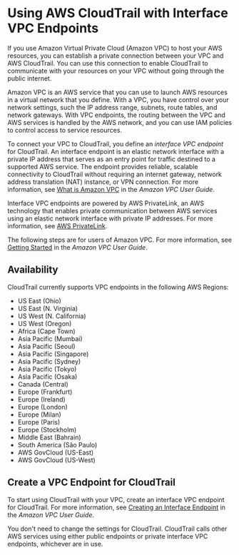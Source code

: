 # Using AWS CloudTrail with Interface VPC Endpoints<a name="cloudtrail-and-interface-VPC"></a>

If you use Amazon Virtual Private Cloud \(Amazon VPC\) to host your AWS resources, you can establish a private connection between your VPC and AWS CloudTrail\. You can use this connection to enable CloudTrail to communicate with your resources on your VPC without going through the public internet\.

Amazon VPC is an AWS service that you can use to launch AWS resources in a virtual network that you define\. With a VPC, you have control over your network settings, such the IP address range, subnets, route tables, and network gateways\. With VPC endpoints, the routing between the VPC and AWS services is handled by the AWS network, and you can use IAM policies to control access to service resources\.

To connect your VPC to CloudTrail, you define an *interface VPC endpoint* for CloudTrail\. An interface endpoint is an elastic network interface with a private IP address that serves as an entry point for traffic destined to a supported AWS service\. The endpoint provides reliable, scalable connectivity to CloudTrail without requiring an internet gateway, network address translation \(NAT\) instance, or VPN connection\. For more information, see [What is Amazon VPC](https://docs.aws.amazon.com/vpc/latest/userguide/) in the *Amazon VPC User Guide*\.

 Interface VPC endpoints are powered by AWS PrivateLink, an AWS technology that enables private communication between AWS services using an elastic network interface with private IP addresses\. For more information, see [AWS PrivateLink](https://aws.amazon.com/privatelink/)\.

The following steps are for users of Amazon VPC\. For more information, see [Getting Started](https://docs.aws.amazon.com/vpc/latest/userguide/GetStarted.html) in the *Amazon VPC User Guide*\.

## Availability<a name="cloudtrail-interface-VPC-availability"></a>

CloudTrail currently supports VPC endpoints in the following AWS Regions:
+ US East \(Ohio\)
+ US East \(N\. Virginia\)
+ US West \(N\. California\)
+ US West \(Oregon\)
+ Africa \(Cape Town\)
+ Asia Pacific \(Mumbai\)
+ Asia Pacific \(Seoul\)
+ Asia Pacific \(Singapore\)
+ Asia Pacific \(Sydney\)
+ Asia Pacific \(Tokyo\)
+ Asia Pacific \(Osaka\)
+ Canada \(Central\)
+ Europe \(Frankfurt\)
+ Europe \(Ireland\)
+ Europe \(London\)
+ Europe \(Milan\)
+ Europe \(Paris\)
+ Europe \(Stockholm\)
+ Middle East \(Bahrain\)
+ South America \(São Paulo\)
+ AWS GovCloud \(US\-East\)
+ AWS GovCloud \(US\-West\)

## Create a VPC Endpoint for CloudTrail<a name="create-VPC-endpoint-for-CloudTrail"></a>

To start using CloudTrail with your VPC, create an interface VPC endpoint for CloudTrail\. For more information, see [Creating an Interface Endpoint](https://docs.aws.amazon.com/vpc/latest/userguide/vpce-interface.html#create-interface-endpoint.html) in the *Amazon VPC User Guide*\.

You don't need to change the settings for CloudTrail\. CloudTrail calls other AWS services using either public endpoints or private interface VPC endpoints, whichever are in use\. 